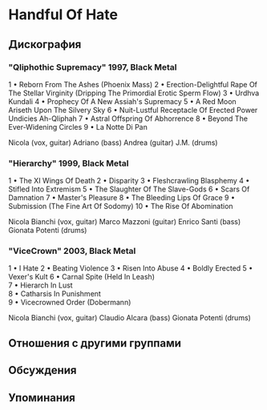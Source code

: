 # Handful Of Hate



## Дискография

### "Qliphothic Supremacy" 1997, Black Metal

1 • Reborn From The Ashes (Phoenix Mass)
2 • Erection-Delightful Rape Of The Stellar Virginity 
      (Dripping The Primordial Erotic Sperm Flow)
3 • Urdhva Kundali
4 • Prophecy Of A New Assiah's Supremacy
5 • A Red Moon Ariseth Upon The Silvery Sky
6 • Nuit-Lustful Receptacle Of Erected Power Undicies Ah-Qliphah
7 • Astral Offspring Of Abhorrence
8 • Beyond The Ever-Widening Circles
9 • La Notte Di Pan 

Nicola (vox, guitar)
Adriano (bass)
Andrea (guitar)
J.M. (drums)

### "Hierarchy" 1999, Black Metal

1 • The XI Wings Of Death
2 • Disparity
3 • Fleshcrawling Blasphemy
4 • Stifled Into Extremism
5 • The Slaughter Of The Slave-Gods
6 • Scars Of Damnation
7 • Master's Pleasure
8 • The Bleeding Lips Of Grace
9 • Submission (The Fine Art Of Sodomy) 
10 • The Rise Of Abomination 


Nicola Bianchi (vox, guitar)
Marco Mazzoni (guitar)
Enrico Santi (bass)
Gionata Potenti (drums)

### "ViceCrown" 2003, Black Metal

1 • I Hate 
2 • Beating Violence 
3 • Risen Into Abuse 
4 • Boldly Erected 
5 • Vexer's Kult 
6 • Carnal Spite (Held In Leash)   
7 • Hierarch In Lust  
8 • Catharsis In Punishment  
9 • Vicecrowned Order (Dobermann)   


Nicola Bianchi (vox, guitar)
Claudio Alcara (bass)
Gionata Potenti (drums)


## Отношения с другими группами


## Обсуждения


## Упоминания

